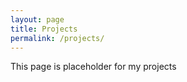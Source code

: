 ```yaml
---
layout: page
title: Projects
permalink: /projects/
---
```


This page is placeholder for my projects